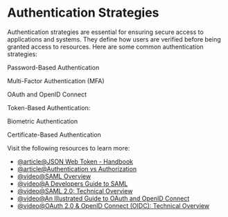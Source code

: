 # Authentication Strategies

Authentication strategies are essential for ensuring secure access to applications and systems. They define how users are verified before being granted access to resources. Here are some common authentication strategies:

Password-Based Authentication

Multi-Factor Authentication (MFA)

OAuth and OpenID Connect

Token-Based Authentication:

Biometric Authentication

Certificate-Based Authentication

Visit the following resources to learn more:

- [@article@JSON Web Token - Handbook](https://auth0.com/resources/ebooks/jwt-handbook)
- [@article@Authentication vs Authorization](https://www.cerbos.dev/blog/authentication-vs-authorization)
- [@video@SAML Overview](https://www.youtube.com/watch?v=i8wFExDSZv0)
- [@video@A Developers Guide to SAML](https://www.youtube.com/watch?v=l-6QSEqDJPo)
- [@video@SAML 2.0: Technical Overview](https://www.youtube.com/watch?v=SvppXbpv-5k)
- [@video@An Illustrated Guide to OAuth and OpenID Connect](https://www.youtube.com/watch?v=t18YB3xDfXI)
- [@video@OAuth 2.0 & OpenID Connect (OIDC): Technical Overview](https://www.youtube.com/watch?v=rTzlF-U9Y6Y)